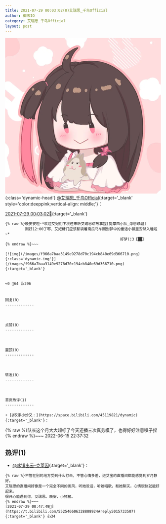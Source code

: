 ```yaml
---
title: 2021-07-29 00:03:02(0)艾瑞思_千鸟Official
author: 御坂IO
category: 艾瑞思_千鸟Official
layout: post
---
```


![img](/images/7e08840c56f251de28bdf766b647bd5fe9a5d50a.jpg){:class='dynamic-head'}
[@艾瑞思_千鸟Official](https://space.bilibili.com/1090010845/dynamic){:target='_blank' style='color:deeppink;vertical-align: middle;'}：

[2021-07-29 00:03:02🔗](https://t.bilibili.com/552546606328808924){:target='_blank'}

~~~
{% raw %}晚安安啦~*欢迎艾妃们下次还来听艾瑞思讲故事捏[提摩西小队_浮想联翩]
         刚好12:00了耶、艾妃糖们应该都骑着南瓜马车回到梦中的童话小镇里安然入睡啦~*
                                                    好梦(¦3【▓▓】
{% endraw %}~~~

[![img](/images/f966a7baa3149e9278d70c194cb840e69d366710.png){:class='dynamic-img'}](/images/f966a7baa3149e9278d70c194cb840e69d366710.png){:target='_blank'}


↪️0 💬64 👍296


回复(0)
-------------



点赞(0)
-------------



置顶(0)
-------------



转发(0)
-------------



首页热评(1)
-------------

+ [@农家小炒又：](https://space.bilibili.com/45119821/dynamic){:target='_blank'}：
~~~
{% raw %}队长这个月大大超标了今天还播三次真劳模了，也得好好注意嗓子捏
{% endraw %}~~~
2022-06-15 22:37:32


热评(1)
-------------

+ [@冰镇出云-克莱因](https://space.bilibili.com/608176/dynamic){:target='_blank'}：
~~~
{% raw %}不管在别的地方受到什么打击，不管心情多差，进艾宝的直播间都能感觉到岁月静好。
艾瑞思的直播间好像是一个完全不同的画风，听她说话，听她唱歌，和她聊天，心情很快就能好起来。
很开心能遇到你，艾瑞思。晚安，小猪猪。
{% endraw %}~~~
[2021-07-29 00:47:49🔗](https://t.bilibili.com/552546606328808924#reply5015733507){:target='_blank'} 👍34


